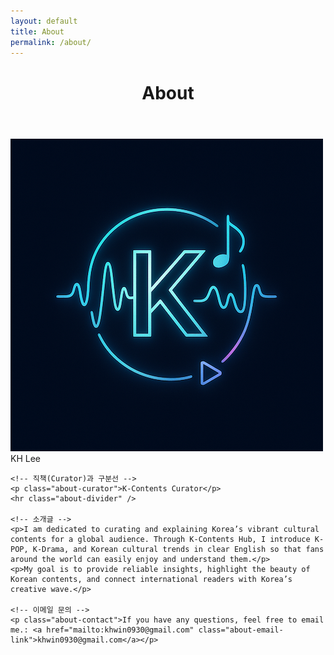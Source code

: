 ```yaml
---
layout: default
title: About
permalink: /about/
---
```


<div class="post-content-area">
  <header class="post-header">
    <h1 class="post-title">About</h1>
  </header>
  
  <div class="post-body">
    
 <div class="about-profile-header">
  <img src="/images/logo.png" alt="K-Contents Hub Logo"
       class="about-profile-logo">
  <div class="about-name" role="heading" aria-level="2">KH Lee</div>
</div>

    <!-- 직책(Curator)과 구분선 -->
    <p class="about-curator">K-Contents Curator</p>
    <hr class="about-divider" />

    <!-- 소개글 -->
    <p>I am dedicated to curating and explaining Korea’s vibrant cultural contents for a global audience. Through K-Contents Hub, I introduce K-POP, K-Drama, and Korean cultural trends in clear English so that fans around the world can easily enjoy and understand them.</p>
    <p>My goal is to provide reliable insights, highlight the beauty of Korean contents, and connect international readers with Korea’s creative wave.</p>

    <!-- 이메일 문의 -->
    <p class="about-contact">If you have any questions, feel free to email me.: <a href="mailto:khwin0930@gmail.com" class="about-email-link">khwin0930@gmail.com</a></p>

  </div>
</div>
